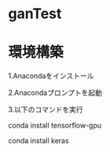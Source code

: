 # ganTest

# 環境構築
1.Anacondaをインストール

2.Anacondaプロンプトを起動

3.以下のコマンドを実行

conda install tensorflow-gpu

conda install keras
